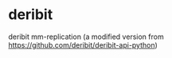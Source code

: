 # deribit
deribit mm-replication (a modified version from https://github.com/deribit/deribit-api-python)
